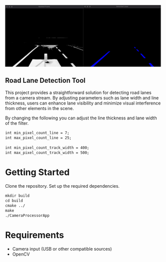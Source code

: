 <img src="sample/sample.png" width="800"/>

## Road Lane Detection Tool

This project provides a straightforward solution for detecting road lanes from a camera stream. By adjusting parameters such as lane width and line thickness, users can enhance lane visibility and minimize visual interference from other elements in the scene.

By changing the following you can adjust the line thickness and lane width of the filter.
```
int min_pixel_count_line = 7;
int max_pixel_count_line = 25;

int min_pixel_count_track_width = 400;
int max_pixel_count_track_width = 500;
```

# Getting Started

Clone the repository.
Set up the required dependencies.

```
mkdir build
cd build
cmake ../
make 
./CameraProcessorApp
```

# Requirements

- Camera input (USB or other compatible sources)
- OpenCV
